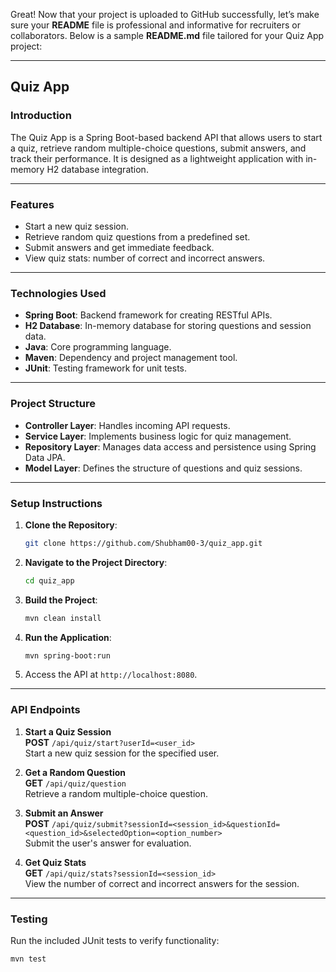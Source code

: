 Great! Now that your project is uploaded to GitHub successfully, let’s make sure your **README** file is professional and informative for recruiters or collaborators. Below is a sample **README.md** file tailored for your Quiz App project:

---

## **Quiz App**

### **Introduction**
The Quiz App is a Spring Boot-based backend API that allows users to start a quiz, retrieve random multiple-choice questions, submit answers, and track their performance. It is designed as a lightweight application with in-memory H2 database integration.

---

### **Features**
- Start a new quiz session.
- Retrieve random quiz questions from a predefined set.
- Submit answers and get immediate feedback.
- View quiz stats: number of correct and incorrect answers.

---

### **Technologies Used**
- **Spring Boot**: Backend framework for creating RESTful APIs.
- **H2 Database**: In-memory database for storing questions and session data.
- **Java**: Core programming language.
- **Maven**: Dependency and project management tool.
- **JUnit**: Testing framework for unit tests.

---

### **Project Structure**
- **Controller Layer**: Handles incoming API requests.
- **Service Layer**: Implements business logic for quiz management.
- **Repository Layer**: Manages data access and persistence using Spring Data JPA.
- **Model Layer**: Defines the structure of questions and quiz sessions.

---

### **Setup Instructions**
1. **Clone the Repository**:
    ```bash
    git clone https://github.com/Shubham00-3/quiz_app.git
    ```
2. **Navigate to the Project Directory**:
    ```bash
    cd quiz_app
    ```
3. **Build the Project**:
    ```bash
    mvn clean install
    ```
4. **Run the Application**:
    ```bash
    mvn spring-boot:run
    ```

5. Access the API at `http://localhost:8080`.

---

### **API Endpoints**
1. **Start a Quiz Session**  
   **POST** `/api/quiz/start?userId=<user_id>`  
   Start a new quiz session for the specified user.

2. **Get a Random Question**  
   **GET** `/api/quiz/question`  
   Retrieve a random multiple-choice question.

3. **Submit an Answer**  
   **POST** `/api/quiz/submit?sessionId=<session_id>&questionId=<question_id>&selectedOption=<option_number>`  
   Submit the user's answer for evaluation.

4. **Get Quiz Stats**  
   **GET** `/api/quiz/stats?sessionId=<session_id>`  
   View the number of correct and incorrect answers for the session.

---

### **Testing**
Run the included JUnit tests to verify functionality:
```bash
mvn test

